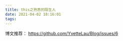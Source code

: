 ```yaml
---
title: this之熟悉的陌生人
date: 2021-04-02 18:16:01
tags:
---
```




博文推荐：
https://github.com/YvetteLau/Blog/issues/6